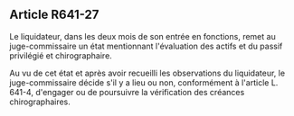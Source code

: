Article R641-27
----
Le liquidateur, dans les deux mois de son entrée en fonctions, remet au
juge-commissaire un état mentionnant l'évaluation des actifs et du passif
privilégié et chirographaire.

Au vu de cet état et après avoir recueilli les observations du liquidateur, le
juge-commissaire décide s'il y a lieu ou non, conformément à l'article L. 641-4,
d'engager ou de poursuivre la vérification des créances chirographaires.
